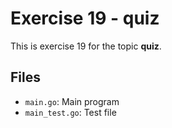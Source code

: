# Exercise 19 - quiz

This is exercise 19 for the topic **quiz**.

## Files
- `main.go`: Main program
- `main_test.go`: Test file
